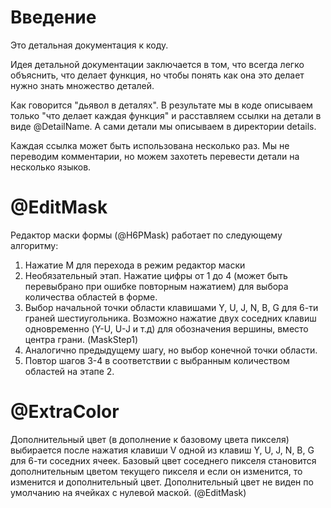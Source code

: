# Введение
Это детальная документация к коду.

Идея детальной документации заключается в том, что всегда
легко объяснить, что делает функция, но чтобы понять как
она это делает нужно знать множество деталей.

Как говорится "дьявол в деталях". В результате мы в коде
описываем только "что делает каждая функция" и расставляем
ссылки на детали в виде @DetailName. А сами детали мы
описываем в директории details.

Каждая ссылка может быть использована несколько раз.
Мы не переводим комментарии, но можем захотеть перевести
детали на несколько языков.

# @EditMask

Редактор маски формы (@H6PMask) работает по следующему алгоритму:

1. Нажатие M для перехода в режим редактор маски
2. Необязательный этап. Нажатие цифры от 1 до 4 (может быть перевыбрано
при ошибке повторным нажатием) для выбора количества областей в форме.
3. Выбор начальной точки области клавишами Y, U, J, N, B, G для 6-ти граней
   шестиугольника.
   Возможно нажатие двух соседних клавиш одновременно (Y-U, U-J и т.д)
   для обозначения вершины, вместо центра грани. (MaskStep1)
4. Аналогично предыдущему шагу, но выбор конечной точки области.
5. Повтор шагов 3-4 в соответствии с выбранным количеством областей
   на этапе 2.

# @ExtraColor

Дополнительный цвет (в дополнение к базовому цвета пикселя) выбирается
после нажатия клавиши V одной из клавиш Y, U, J, N, B, G для 6-ти
соседних ячеек. Базовый цвет соседнего пикселя становится дополнительным
цветом текущего пикселя и если он изменится, то изменится и дополнительный
цвет. Дополнительный цвет не виден по умолчанию на ячейках с нулевой
маской. (@EditMask)
